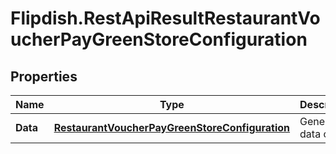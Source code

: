 # Flipdish.RestApiResultRestaurantVoucherPayGreenStoreConfiguration

## Properties
Name | Type | Description | Notes
------------ | ------------- | ------------- | -------------
**Data** | [**RestaurantVoucherPayGreenStoreConfiguration**](RestaurantVoucherPayGreenStoreConfiguration.md) | Generic data object. | 


